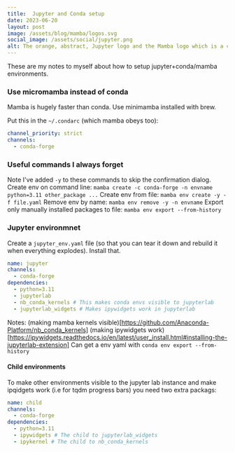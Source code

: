 ```yaml
---
title:  Jupyter and Conda setup
date: 2023-06-20
layout: post
image: /assets/blog/mamba/logos.svg
social_image: /assets/social/jupyter.png
alt: The orange, abstract, Jupyter logo and the Mamba logo which is a cute black snake.
---
```


These are my notes to myself about how to setup jupyter+conda/mamba environments.

### Use micromamba instead of conda
Mamba is hugely faster than conda. Use minimamba installed with brew.

Put this in the `~/.condarc` (which mamba obeys too):
```yaml
channel_priority: strict
channels:
  - conda-forge
```

### Useful commands I always forget
Note I've added `-y` to these commands to skip the confirmation dialog.
Create env on command line: `mamba create -c conda-forge -n envname python=3.11 other_package ...`
Create env from file: `mamba env create -y -f file.yaml`
Remove env by name: `mamba env remove -y -n envname`
Export only manually installed packages to file: `mamba env export --from-history`

### Jupyter environmnet
Create a `jupyter_env.yaml` file (so that you can tear it down and rebuild it when everything explodes). Install that.

```yaml
name: jupyter
channels:
  - conda-forge
dependencies:
  - python=3.11 
  - jupyterlab
  - nb_conda_kernels # This makes conda envs visible to jupyterlab
  - jupyterlab_widgets # Makes ipywidgets work in jupyterlab
```
Notes:
(making mamba kernels visible)[https://github.com/Anaconda-Platform/nb_conda_kernels]
(making ipywidgets work)[https://ipywidgets.readthedocs.io/en/latest/user_install.html#installing-the-jupyterlab-extension]
Can get a env yaml with `conda env export --from-history`

#### Child environments
To make other environments visible to the jupyter lab instance and make ipqidgets work (i.e for tqdm progress bars) you need two extra packags:

```yaml
name: child
channels:
  - conda-forge
dependencies:
  - python=3.11
  - ipywidgets # The child to jupyterlab_widgets
  - ipykernel # The child to nb_conda_kernels
```